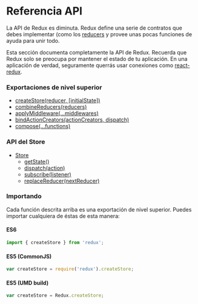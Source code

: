 # Referencia API
La API de Redux es diminuta. Redux define una serie de contratos que debes implementar (como los [reducers](../glosario.md#reducer) y provee unas pocas funciones de ayuda para unir todo.

Esta sección documenta completamente la API de Redux. Recuerda que Redux solo se preocupa por mantener el estado de tu aplicación. En una aplicación de verdad, seguramente querrás usar conexiones como [react-redux](https://github.com/gaearon/react-redux).

### Exportaciones de nivel superior
- [createStore(reducer, [initialState])](create-store.md)
- [combineReducers(reducers)](combine-reducers.md)
- [applyMiddleware(...middlewares)](apply-middleware.md)
- [bindActionCreators(actionCreators, dispatch)](bind-action.creators.md)
- [compose(...functions)](compose.md)

### API del Store
- [Store](store.md)
    - [getState()](store.md#getState)
    - [dispatch(action)](store.md#dispatch)
    - [subscribe(listener)](store.md#subscribe)
    - [replaceReducer(nextReducer)](store.md#replaceReducer)

### Importando
Cada función descrita arriba es una exportación de nivel superior. Puedes importar cualquiera de éstas de esta manera:

#### **ES6**
```javascript
import { createStore } from 'redux';
```
#### **ES5 (CommonJS)**
```javascript
var createStore = require('redux').createStore;
```
#### **ES5 (UMD build)**
```javascript
var createStore = Redux.createStore;
```
